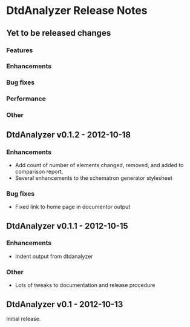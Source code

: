 # DtdAnalyzer Release Notes

## Yet to be released changes

### Features

### Enhancements

### Bug fixes

### Performance

### Other


## DtdAnalyzer v0.1.2 - 2012-10-18

### Enhancements

* Add count of number of elements changed, removed, and added to comparison report.
* Several enhancements to the schematron generator stylesheet

### Bug fixes

* Fixed link to home page in documentor output

## DtdAnalyzer v0.1.1 - 2012-10-15

### Enhancements

* Indent output from dtdanalyzer

### Other

* Lots of tweaks to documentation and release procedure

## DtdAnalyzer v0.1 - 2012-10-13

Initial release.
